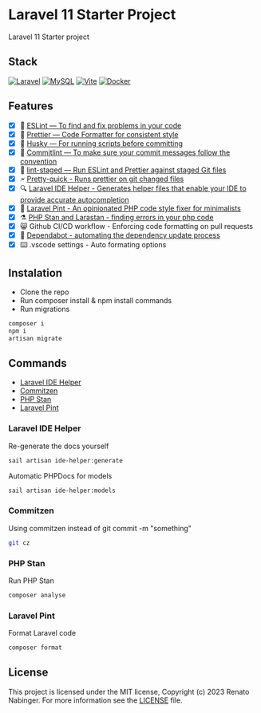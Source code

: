 # Laravel 11 Starter Project

Laravel 11 Starter project

## Stack

[![Laravel](https://img.shields.io/badge/laravel-%23FF2D20.svg?style=for-the-badge&logo=laravel&logoColor=white)](https://laravel.com/docs/11.x)
[![MySQL](https://img.shields.io/badge/mysql-%2300f.svg?style=for-the-badge&logo=mysql&logoColor=white)](https://www.mysql.com/)
[![Vite](https://img.shields.io/badge/vite-%23646CFF.svg?style=for-the-badge&logo=vite&logoColor=white)](https://vitejs.dev/)
[![Docker](https://img.shields.io/badge/docker-%230db7ed.svg?style=for-the-badge&logo=docker&logoColor=white)](https://www.docker.com/)

## Features

- [x] 📏 [ESLint — To find and fix problems in your code](https://eslint.org/)
- [x] 💖 [Prettier — Code Formatter for consistent style](https://prettier.io/)
- [x] 🐶 [Husky — For running scripts before committing](https://typicode.github.io/husky/)
- [x] 🚓 [Commitlint — To make sure your commit messages follow the convention](https://commitlint.js.org/)
- [x] 🚫 [lint-staged — Run ESLint and Prettier against staged Git files](https://github.com/lint-staged/lint-staged)
- [x] 🗲 [Pretty-quick - Runs prettier on git changed files](https://github.com/prettier/pretty-quick)
- [x] 🔍 [Laravel IDE Helper - Generates helper files that enable your IDE to provide accurate autocompletion](https://github.com/barryvdh/laravel-ide-helper)
- [x] 🍺 [Laravel Pint - An opinionated PHP code style fixer for minimalists](https://laravel.com/docs/11.x/pint)
- [x] ⚗️ [PHP Stan and Larastan - finding errors in your php code](https://github.com/larastan/larastan)
- [x] 😸 Github CI/CD workflow - Enforcing code formatting on pull requests
- [x] 🤖 [Dependabot - automating the dependency update process](https://docs.github.com/en/code-security/getting-started/dependabot-quickstart-guide)
- [x] ⌨️ .vscode settings - Auto formating options

## Instalation

- Clone the repo
- Run composer install & npm install commands
- Run migrations

```sh
composer i
npm i
artisan migrate
```

## Commands

- [Laravel IDE Helper](#laravel-ide-helper)
- [Commitzen](#commitzen)
- [PHP Stan](#php-stan)
- [Laravel Pint](#laravel-pint)

### Laravel IDE Helper

Re-generate the docs yourself

```sh
sail artisan ide-helper:generate
```

Automatic PHPDocs for models

```sh
sail artisan ide-helper:models
```

### Commitzen

Using commitzen instead of git commit -m "something"

```sh
git cz
```

### PHP Stan

Run PHP Stan

```sh
composer analyse
```

### Laravel Pint

Format Laravel code

```sh
composer format
```

## License

This project is licensed under the MIT license, Copyright (c) 2023 Renato Nabinger. For more information see the [LICENSE](LICENSE.md) file.
